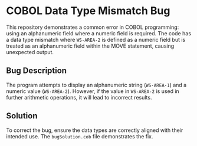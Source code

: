 # COBOL Data Type Mismatch Bug

This repository demonstrates a common error in COBOL programming: using an alphanumeric field where a numeric field is required. The code has a data type mismatch where `WS-AREA-2` is defined as a numeric field but is treated as an alphanumeric field within the MOVE statement, causing unexpected output.

## Bug Description

The program attempts to display an alphanumeric string (`WS-AREA-1`) and a numeric value (`WS-AREA-2`). However, if the value in `WS-AREA-2` is used in further arithmetic operations, it will lead to incorrect results.

## Solution

To correct the bug, ensure the data types are correctly aligned with their intended use.  The `bugSolution.cob` file demonstrates the fix.
